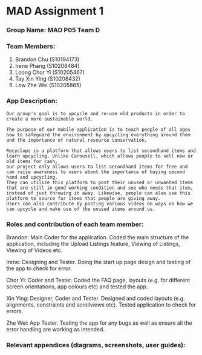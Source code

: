 # MAD Assignment 1

### Group Name: MAD P05 Team D

### Team Members:
1. Brandon Chu (S10194173)
2. Irene Phang (S10208484)
3. Loong Chor Yi (S10205467)
4. Tay Xin Ying (S10208432)
5. Low Zhe Wei (S10205865)


### App Description:
```
Our group's goal is to upcycle and re-use old products in order to create a more sustainable world.

The purpose of our mobile application is to teach people of all ages how to safeguard the environment by upcycling everything around them and the importance of natural resource conservation.

Recyclops is a platform that allows users to list secondhand items and learn upcycling. Unlike Carousell, which allows people to sell new or old items for cash, 
our project only allows users to list secondhand items for free and can raise awareness to users about the importance of buying second hand and upcycling. 
They can utilize this platform to post their unused or unwanted items that are still in good working condition and see who needs that item, instead of just throwing it away. Likewise, people can also use this platform to source for items that people are giving away. 
Users can also contribute by posting various videos on ways on how we can upcycle and make use of the unused items around us. 

```
### Roles and contribution of each team member:

Brandon: Main Coder for the application. Coded the main structure of the application, including the Upload Listings feature, Viewing of Listings, Viewing of Videos etc. 

Irene: Designing and Tester. Doing the start up page design and testing of the app to check for error.

Chor Yi: Coder and Tester. Coded the FAQ page, layouts (e.g. for different screen orientations, app colours etc) and tested the app.

Xin Ying: Designer, Coder and Tester. Designed and coded layouts (e.g. alignments, constraints and scrollviews etc). Tested application to check for errors.

Zhe Wei: App Tester. Testing the app for any bugs as well as ensure all the error handling are working as intended. 

### Relevant appendices (diagrams, screenshots, user guides):



